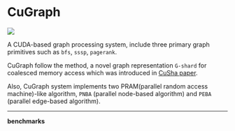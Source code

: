 # CuGraph

![](http://progressed.io/bar/86?title=done)

A CUDA-based graph processing system, include three primary graph primitives such as  `bfs`, `sssp`, `pagerank`.

CuGraph follow the method, a novel graph representation `G-shard` for coalesced memory access which was introduced in [CuSha paper](https://dl.acm.org/citation.cfm?id=2600227).

Also, CuGraph system implements two PRAM(parallel random access machine)-like algorithm, `PNBA` (parallel node-based algorithm) and `PEBA` (parallel edge-based algorithm).

---

**benchmarks**


